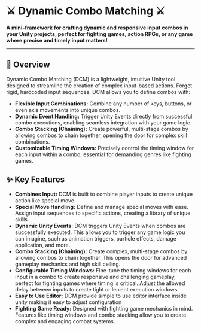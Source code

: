 # ⚔️ Dynamic Combo Matching ⚔️

**A mini-framework for crafting dynamic and responsive input combos in your Unity projects, perfect for fighting games, action RPGs, or any game where precise and timely input matters!**

---

## 🌟 Overview

Dynamic Combo Matching (DCM) is a lightweight, intuitive Unity tool designed to streamline the creation of complex input-based actions. Forget rigid, hardcoded input sequences. DCM allows you to define combos with:

*   **Flexible Input Combinations:** Combine any number of keys, buttons, or even axis movements into unique combos.
*   **Dynamic Event Handling:** Trigger Unity Events directly from successful combo executions, enabling seamless integration with your game logic.
*   **Combo Stacking (Chaining):** Create powerful, multi-stage combos by allowing combos to chain together, opening the door for complex skill combinations.
*   **Customizable Timing Windows:** Precisely control the timing window for each input within a combo, essential for demanding genres like fighting games.

## ✨ Key Features

*   **Combines Input:** DCM is built to combine player inputs to create unique action like special move
*   **Special Move Handling:** Define and manage special moves with ease. Assign input sequences to specific actions, creating a library of unique skills.
*   **Dynamic Unity Events:** DCM triggers Unity Events when combos are successfully executed. This allows you to trigger any game logic you can imagine, such as animation triggers, particle effects, damage application, and more.
*   **Combo Stacking (Chaining):** Create complex, multi-stage combos by allowing combos to chain together. This opens the door for advanced gameplay mechanics and high skill ceiling.
*   **Configurable Timing Windows:** Fine-tune the timing windows for each input in a combo to create responsive and challenging gameplay, perfect for fighting games where timing is critical.  Adjust the allowed delay between inputs to create tight or lenient execution windows.
*   **Easy to Use Editor:** DCM provide simple to use editor interface inside unity making it easy to adjust configuration
*   **Fighting Game Ready:** Designed with fighting game mechanics in mind. Features like timing windows and combo stacking allow you to create complex and engaging combat systems.
